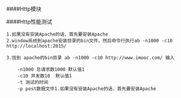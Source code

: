 ####Http模块

####Http性能测试

    1.如果没有安装Apache的话，首先要安装Apache
    2.window系统到apache安装目录的bin文件，然后命令行执行ab -n1000 -c10 http://localhost:2015/
    
    3.找到 apache的bin目录 ab -n1000 -c10 http://www.imooc.com/ 输入
    
        -n1000 总请求数1000 默认值1
        -c10 并发数10  默认值1
        -t 测试的时间
        -p post数据文件1.如果没有安装Apache的话，首先要安装Apache

  